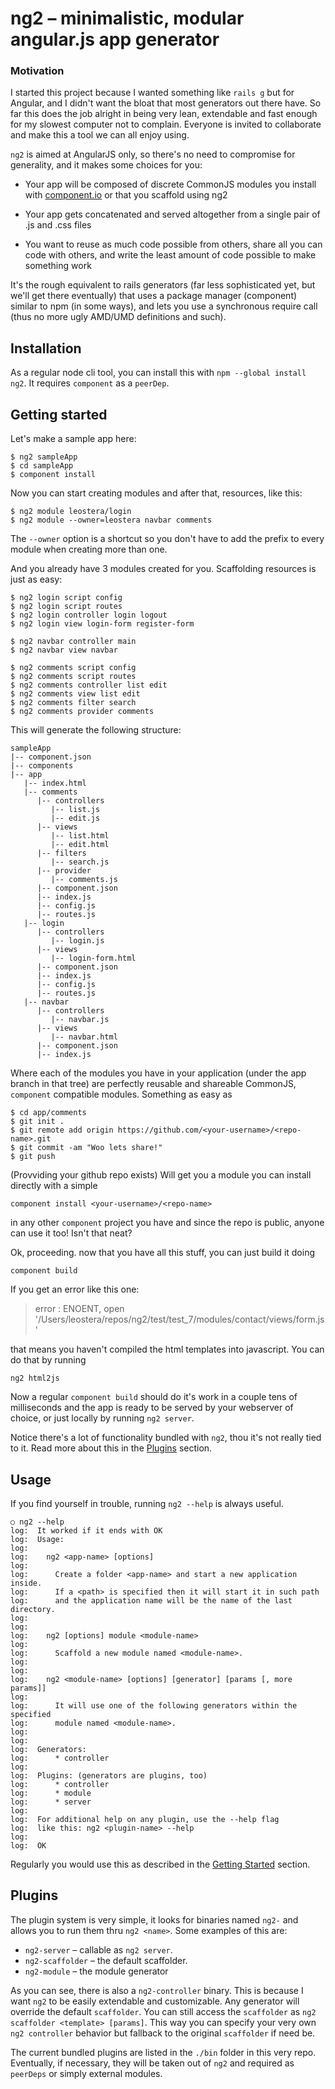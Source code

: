 # ng2 – minimalistic, modular angular.js app generator

### Motivation

I started this project because I wanted something like `rails g` but for Angular, and I didn't want the bloat that most generators out there have. So far this does the job alright in being very lean, extendable and fast enough for my slowest computer not to complain. Everyone is invited to collaborate and make this a tool we can all enjoy using.

`ng2` is aimed at AngularJS only, so there's no need to compromise for generality, and it makes some choices for you:

* Your app will be composed of discrete CommonJS modules you install with [component.io](https://github.com/component) or that you scaffold using ng2

* Your app gets concatenated and served altogether from a single pair of .js and .css files

* You want to reuse as much code possible from others, share all you can code with others, and write the least amount of code possible to make something work

It's the rough equivalent to rails generators (far less sophisticated yet, but we'll get there eventually) that uses a package manager (component) similar to npm (in some ways), and lets you use a synchronous require call (thus no more ugly AMD/UMD definitions and such).

## Installation 
As a regular node cli tool, you can install this with `npm --global install ng2`. It requires `component` as a `peerDep`.

## Getting started

Let's make a sample app here:

```
$ ng2 sampleApp
$ cd sampleApp
$ component install
```

Now you can start creating modules and after that, resources, like this:

```
$ ng2 module leostera/login
$ ng2 module --owner=leostera navbar comments
```

The `--owner` option is a shortcut so you don't have to add the prefix to every module when creating more than one.

And you already have 3 modules created for you. Scaffolding resources is just as easy:

```
$ ng2 login script config
$ ng2 login script routes
$ ng2 login controller login logout
$ ng2 login view login-form register-form

$ ng2 navbar controller main
$ ng2 navbar view navbar

$ ng2 comments script config
$ ng2 comments script routes
$ ng2 comments controller list edit
$ ng2 comments view list edit
$ ng2 comments filter search
$ ng2 comments provider comments
```

This will generate the following structure:

```
sampleApp
|-- component.json
|-- components
|-- app
   |-- index.html
   |-- comments
      |-- controllers
         |-- list.js
         |-- edit.js
      |-- views
         |-- list.html
         |-- edit.html
      |-- filters
         |-- search.js
      |-- provider
         |-- comments.js
      |-- component.json
      |-- index.js
      |-- config.js
      |-- routes.js
   |-- login
      |-- controllers
         |-- login.js
      |-- views
         |-- login-form.html
      |-- component.json
      |-- index.js
      |-- config.js
      |-- routes.js
   |-- navbar
      |-- controllers
         |-- navbar.js
      |-- views
         |-- navbar.html
      |-- component.json
      |-- index.js

```

Where each of the modules you have in your application (under the app branch in that tree) are perfectly reusable and shareable CommonJS, `component` compatible modules. Something as easy as 

```
$ cd app/comments
$ git init .
$ git remote add origin https://github.com/<your-username>/<repo-name>.git
$ git commit -am "Woo lets share!"
$ git push
```

(Provviding your github repo exists) Will get you a module you can install directly with a simple 

```
component install <your-username>/<repo-name>
```

in any other `component` project you have and since the repo is public, anyone can use it too! Isn't that neat?

Ok, proceeding. now that you have all this stuff, you can just build it doing

```
component build
```

If you get an error like this one:
> error : ENOENT, open '/Users/leostera/repos/ng2/test/test_7/modules/contact/views/form.js'

that means you haven't compiled the html templates into javascript. You can do that by running

```
ng2 html2js
```

Now a regular `component build` should do it's work in a couple tens of milliseconds and the app is ready to be served by your webserver of choice, or just locally by running `ng2 server`.

Notice there's a lot of functionality bundled with `ng2`, thou it's not really tied to it. Read more about this in the [Plugins](#plugins) section.

## Usage
If you find yourself in trouble, running `ng2 --help` is always useful.

```
○ ng2 --help
log:  It worked if it ends with OK
log:  Usage:
log:
log:    ng2 <app-name> [options]
log:
log:      Create a folder <app-name> and start a new application inside.
log:      If a <path> is specified then it will start it in such path
log:      and the application name will be the name of the last directory.
log:
log:
log:    ng2 [options] module <module-name>
log:
log:      Scaffold a new module named <module-name>.
log:
log:
log:    ng2 <module-name> [options] [generator] [params [, more params]]
log:
log:      It will use one of the following generators within the specified
log:      module named <module-name>.
log:
log:
log:  Generators:
log:      * controller
log:
log:  Plugins: (generators are plugins, too)
log:      * controller
log:      * module
log:      * server
log:
log:  For additional help on any plugin, use the --help flag
log:  like this: ng2 <plugin-name> --help
log:
log:  OK

```

Regularly you would use this as described in the [Getting Started](#getting-started) section.

## Plugins
The plugin system is very simple, it looks for binaries named `ng2-` and allows you to run them thru `ng2 <name>`. Some examples of this are:

* `ng2-server` – callable as `ng2 server`.
* `ng2-scaffolder` – the default scaffolder.
* `ng2-module` – the module generator

As you can see, there is also a `ng2-controller` binary. This is because  I want `ng2` to be easily extendable and customizable. Any generator will override the default `scaffolder`. You can still access the `scaffolder` as `ng2 scaffolder <template> [params]`. This way you can specify your very own `ng2 controller` behavior but fallback to the original `scaffolder` if need be.

The current bundled plugins are listed in the `./bin` folder in this very repo. Eventually, if necessary, they will be taken out of `ng2` and required as `peerDeps` or simply external modules.
